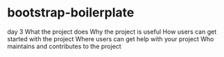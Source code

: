 # bootstrap-boilerplate
day 3
What the project does
Why the project is useful
How users can get started with the project
Where users can get help with your project
Who maintains and contributes to the project
